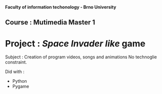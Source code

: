 **Faculty of information techonology - Brno University**

Course : Mutimedia Master 1
----------------------------

Project : *Space Invader like* game
===================================

Subject : Creation of program videos, songs and animations
No technoglie constraint.

Did with :
  - Python
  - Pygame
